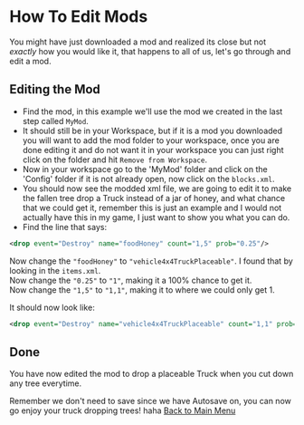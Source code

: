 # How To Edit Mods
You might have just downloaded a mod and realized its close but not _exactly_ how you would like it, that happens to all of us, let's go through and edit a mod.
## Editing the Mod
+ Find the mod, in this example we'll use the mod we created in the last step called `MyMod`.
+ It should still be in your Workspace, but if it is a mod you downloaded you will want to add the mod folder to your workspace, once you are done editing it and do not want it in your workspace you can just right click on the folder and hit `Remove from Workspace`.
+ Now in your workspace go to the 'MyMod' folder and click on the 'Config' folder if it is not already open, now click on the `blocks.xml`.
+ You should now see the modded xml file, we are going to edit it to make the fallen tree drop a Truck instead of a jar of honey, and what chance that we could get it, remember this is just an example and I would not actually have this in my game, I just want to show you what you can do.
+ Find the line that says:
```xml
<drop event="Destroy" name="foodHoney" count="1,5" prob="0.25"/>
```
Now change the `"foodHoney"` to `"vehicle4x4TruckPlaceable"`. I found that by looking in the `items.xml`.    
Now change the `"0.25"` to `"1"`, making it a 100% chance to get it.    
Now change the `"1,5"` to `"1,1"`, making it to where we could only get 1.    
   
   
   

It should now look like: 
```xml
<drop event="Destroy" name="vehicle4x4TruckPlaceable" count="1,1" prob="1"/>
```

## Done
You have now edited the mod to drop a placeable Truck when you cut down any tree everytime.    

Remember we don't need to save since we have Autosave on, you can now go enjoy your truck dropping trees! haha
[Back to Main Menu](../../main/README.md)
